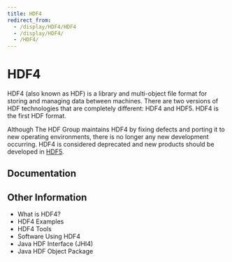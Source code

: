 ```yaml
---
title: HDF4
redirect_from: 
  - /display/HDF4/HDF4
  - /display/HDF4/
  - /HDF4/
---
```


# HDF4 

HDF4 (also known as HDF) is a library and multi-object file format for storing and managing data between machines. There are two versions of HDF technologies that are completely different: HDF4 and HDF5. HDF4 is the first HDF format.

Although The HDF Group maintains HDF4 by fixing defects and porting it to new operating environments, there is no longer any new development occurring. HDF4 is considered deprecated and new products should be developed in [HDF5](https://www.hdfgroup.org/solutions/hdf5/).  

## Documentation 


## Other Information
* What is HDF4?
* HDF4 Examples
* HDF4 Tools
* Software Using HDF4
* Java HDF Interface (JHI4)
* Java HDF Object Package
